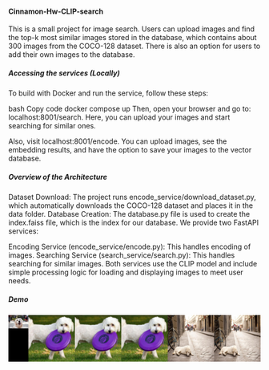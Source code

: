 #### Cinnamon-Hw-CLIP-search

This is a small project for image search. Users can upload images and find the top-k most similar images stored in the database, which contains about 300 images from the COCO-128 dataset. There is also an option for users to add their own images to the database.

##### Accessing the services (Locally)

To build with Docker and run the service, follow these steps:

bash
Copy code
docker compose up
Then, open your browser and go to: localhost:8001/search. Here, you can upload your images and start searching for similar ones.

Also, visit localhost:8001/encode. You can upload images, see the embedding results, and have the option to save your images to the vector database.

##### Overview of the Architecture

Dataset Download: The project runs encode_service/download_dataset.py, which automatically downloads the COCO-128 dataset and places it in the data folder.
Database Creation: The database.py file is used to create the index.faiss file, which is the index for our database.
We provide two FastAPI services:

Encoding Service (encode_service/encode.py): This handles encoding of images.
Searching Service (search_service/search.py): This handles searching for similar images.
Both services use the CLIP model and include simple processing logic for loading and displaying images to meet user needs.

##### Demo

![alt text](<result (1).png>)
